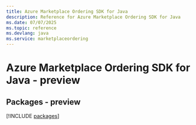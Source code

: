 ```yaml
---
title: Azure Marketplace Ordering SDK for Java
description: Reference for Azure Marketplace Ordering SDK for Java
ms.date: 07/07/2025
ms.topic: reference
ms.devlang: java
ms.service: marketplaceordering
---
```

# Azure Marketplace Ordering SDK for Java - preview
## Packages - preview
[!INCLUDE [packages](marketplace-ordering-index.md)]